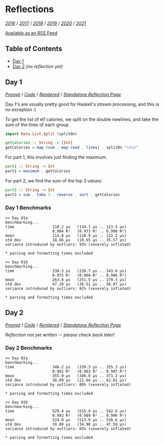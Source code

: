 Reflections
===========

<!--
This file generated by the build script at ./Build.hs from the files in
./reflections.  If you want to edit this, edit those instead!
-->

*[2016][]* / *[2017][]* / *[2018][]* / *[2019][]* / *[2020][]* / *[2021][]*

[2016]: https://github.com/mstksg/advent-of-code-2016/blob/master/reflections.md
[2017]: https://github.com/mstksg/advent-of-code-2017/blob/master/reflections.md
[2018]: https://github.com/mstksg/advent-of-code-2018/blob/master/reflections.md
[2019]: https://github.com/mstksg/advent-of-code-2019/blob/master/reflections.md
[2020]: https://github.com/mstksg/advent-of-code-2020/blob/master/reflections.md
[2021]: https://github.com/mstksg/advent-of-code-2021/blob/master/reflections.md

[Available as an RSS Feed][rss]

[rss]: http://feeds.feedburner.com/jle-advent-of-code-2022

Table of Contents
-----------------

* [Day 1](#day-1)
* [Day 2](#day-2) *(no reflection yet)*

Day 1
------

<!--
This section is generated and compiled by the build script at ./Build.hs from
the file `./reflections/day01.md`.  If you want to edit this, edit
that file instead!
-->

*[Prompt][d01p]* / *[Code][d01g]* / *[Rendered][d01h]* / *[Standalone Reflection Page][d01r]*

[d01p]: https://adventofcode.com/2022/day/1
[d01g]: https://github.com/mstksg/advent-of-code-2022/blob/master/src/AOC/Challenge/Day01.hs
[d01h]: https://mstksg.github.io/advent-of-code-2022/src/AOC.Challenge.Day01.html
[d01r]: https://github.com/mstksg/advent-of-code-2022/blob/master/reflections-out/day01.md

Day 1's are usually pretty good for Haskell's stream processing, and this is no
exception :)

To get the list of elf calories, we split on the double newlines, and take the
sum of the lines of each group.

```haskell
import Data.List.Split (splitOn)

getCalories :: String -> [Int]
getCalories = map (sum . map read . lines) . splitOn "\n\n"
```

For part 1, this involves just finding the maximum.

```haskell
part1 :: String -> Int
part1 = maximum . getCalories
```

For part 2, we find the sum of the top 3 values:

```haskell
part2 :: String -> Int
part2 = sum . take 3 . reverse . sort . getCalories
```


### Day 1 Benchmarks

```
>> Day 01a
benchmarking...
time                 118.2 μs   (114.1 μs .. 123.5 μs)
                     0.984 R²   (0.973 R² .. 0.990 R²)
mean                 114.8 μs   (110.9 μs .. 122.2 μs)
std dev              18.66 μs   (10.65 μs .. 35.57 μs)
variance introduced by outliers: 93% (severely inflated)

* parsing and formatting times excluded

>> Day 01b
benchmarking...
time                 230.3 μs   (220.7 μs .. 243.6 μs)
                     0.975 R²   (0.966 R² .. 0.986 R²)
mean                 263.8 μs   (251.5 μs .. 279.3 μs)
std dev              47.28 μs   (36.51 μs .. 56.97 μs)
variance introduced by outliers: 92% (severely inflated)

* parsing and formatting times excluded
```



Day 2
------

<!--
This section is generated and compiled by the build script at ./Build.hs from
the file `./reflections/day02.md`.  If you want to edit this, edit
that file instead!
-->

*[Prompt][d02p]* / *[Code][d02g]* / *[Rendered][d02h]* / *[Standalone Reflection Page][d02r]*

[d02p]: https://adventofcode.com/2022/day/2
[d02g]: https://github.com/mstksg/advent-of-code-2022/blob/master/src/AOC/Challenge/Day02.hs
[d02h]: https://mstksg.github.io/advent-of-code-2022/src/AOC.Challenge.Day02.html
[d02r]: https://github.com/mstksg/advent-of-code-2022/blob/master/reflections-out/day02.md

*Reflection not yet written -- please check back later!*

### Day 2 Benchmarks

```
>> Day 02a
benchmarking...
time                 346.2 μs   (339.3 μs .. 355.3 μs)
                     0.992 R²   (0.983 R² .. 0.997 R²)
mean                 355.9 μs   (346.8 μs .. 371.2 μs)
std dev              38.09 μs   (21.64 μs .. 62.81 μs)
variance introduced by outliers: 80% (severely inflated)

* parsing and formatting times excluded

>> Day 02b
benchmarking...
time                 529.4 μs   (515.9 μs .. 542.6 μs)
                     0.993 R²   (0.989 R² .. 0.996 R²)
mean                 524.0 μs   (513.0 μs .. 536.6 μs)
std dev              39.80 μs   (34.98 μs .. 47.59 μs)
variance introduced by outliers: 65% (severely inflated)

* parsing and formatting times excluded
```

